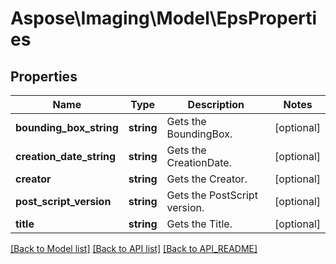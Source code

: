 # Aspose\Imaging\Model\EpsProperties

## Properties
Name | Type | Description | Notes
------------ | ------------- | ------------- | -------------
**bounding_box_string** | **string** | Gets the BoundingBox. | [optional] 
**creation_date_string** | **string** | Gets the CreationDate. | [optional] 
**creator** | **string** | Gets the Creator. | [optional] 
**post_script_version** | **string** | Gets the PostScript version. | [optional] 
**title** | **string** | Gets the Title. | [optional] 

[[Back to Model list]](API_README.md#documentation-for-models) [[Back to API list]](API_README.md#documentation-for-api-endpoints) [[Back to API_README]](API_README.md)

